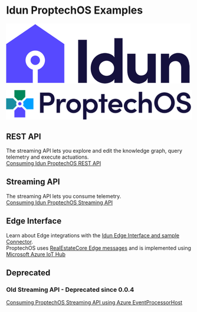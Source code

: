 # Idun ProptechOS Examples

![Idun logo](images/Idun-logotype-ex.png)


![ProptechOS logo](images/ProptechOS-logotype.png)


## REST API
The streaming API lets you explore and edit the knowledge graph, query telemetry and execute actuations.  
[Consuming Idun ProptechOS REST API](https://github.com/Vasakronan/Idun-Examples/tree/master/ProptechOS-Api/)

## Streaming API
The streaming API lets you consume telemetry.  
[Consuming Idun ProptechOS Streaming API](https://github.com/Vasakronan/Idun-Examples/tree/master/ProptechOS-Streaming-Api/)

## Edge Interface
Learn about Edge integrations with the [Idun Edge Interface and sample Connector](https://github.com/Vasakronan/Idun-Examples/tree/master/ProptechOS-Edge-Interface).  
ProptechOS uses [RealEstateCore Edge messages](https://github.com/RealEstateCore/rec/tree/master/api/edge_messages) and is implemented using [Microsoft Azure IoT Hub](https://azure.microsoft.com/en-us/services/iot-hub/)

## Deprecated
### Old Streaming API - Deprecated since 0.0.4
[Consuming ProptechOS Streaming API using Azure EventProcessorHost](https://github.com/Vasakronan/Idun-Examples/tree/master/ProptechOS-Streaming-Api/Consumer/netcore/Idun.StreamingApi.Examples/Idun.StreamingApi.Examples)
